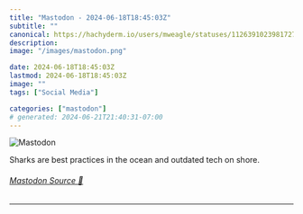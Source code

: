 ```yaml
---
title: "Mastodon - 2024-06-18T18:45:03Z"
subtitle: ""
canonical: https://hachyderm.io/users/mweagle/statuses/112639102398172777
description:
image: "/images/mastodon.png"

date: 2024-06-18T18:45:03Z
lastmod: 2024-06-18T18:45:03Z
image: ""
tags: ["Social Media"]

categories: ["mastodon"]
# generated: 2024-06-21T21:40:31-07:00
---
```

![Mastodon](/images/mastodon.png)

<p>Sharks are best practices in the ocean and outdated tech on shore.</p>


###### [Mastodon Source 🐘](https://hachyderm.io/@mweagle/112639102398172777)

___
